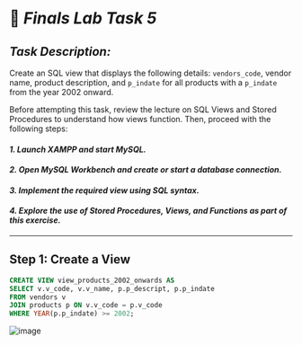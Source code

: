 # 🥼 *Finals Lab Task 5*
## *Task Description:*
Create an SQL view that displays the following details: `vendors_code`, vendor name, product description, and `p_indate` for all products with a `p_indate` from the year 2002 onward.

Before attempting this task, review the lecture on SQL Views and Stored Procedures to understand how views function. Then, proceed with the following steps:

#### ***1. Launch XAMPP and start MySQL.***
#### ***2. Open MySQL Workbench and create or start a database connection.***
#### ***3. Implement the required view using SQL syntax.***
#### ***4. Explore the use of Stored Procedures, Views, and Functions as part of this exercise.***

---

## Step 1: Create a View
```sql
CREATE VIEW view_products_2002_onwards AS
SELECT v.v_code, v.v_name, p.p_descript, p.p_indate
FROM vendors v
JOIN products p ON v.v_code = p.v_code
WHERE YEAR(p.p_indate) >= 2002;
```

![image](https://github.com/user-attachments/assets/f199845f-8f21-4537-a46e-cb7bfec8cc98)

